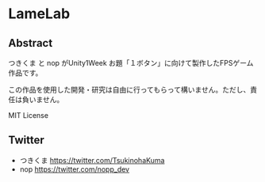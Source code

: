 # LameLab

## Abstract

つきくま と nop がUnity1Week お題「１ボタン」に向けて製作したFPSゲーム作品です。

この作品を使用した開発・研究は自由に行ってもらって構いません。ただし、責任は負いません。

MIT License

## Twitter

- つきくま https://twitter.com/TsukinohaKuma
- nop https://twitter.com/nopp_dev
